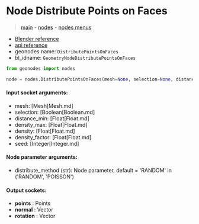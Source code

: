 # Node Distribute Points on Faces

> [main](../structure.md) - [nodes](nodes.md) - [nodes menus](nodes_menus.md)

- [Blender reference](https://docs.blender.org/manual/en/latest/modeling/geometry_nodes/point/distribute_points_on_faces.html)
- [api reference](https://docs.blender.org/api/current/bpy.types.GeometryNodeDistributePointsOnFaces.html)
- geonodes name: `DistributePointsOnFaces`
- bl_idname: `GeometryNodeDistributePointsOnFaces`

```python
from geonodes import nodes

node = nodes.DistributePointsOnFaces(mesh=None, selection=None, distance_min=None, density_max=None, density=None, density_factor=None, seed=None, distribute_method='RANDOM')
```

#### Input socket arguments:

- mesh: [Mesh[Mesh.md]
- selection: [Boolean[Boolean.md]
- distance_min: [Float[Float.md]
- density_max: [Float[Float.md]
- density: [Float[Float.md]
- density_factor: [Float[Float.md]
- seed: [Integer[Integer.md]

#### Node parameter arguments:

- distribute_method (str): Node parameter, default = 'RANDOM' in ('RANDOM', 'POISSON')

#### Output sockets:

- **points** : Points
- **normal** : Vector
- **rotation** : Vector

